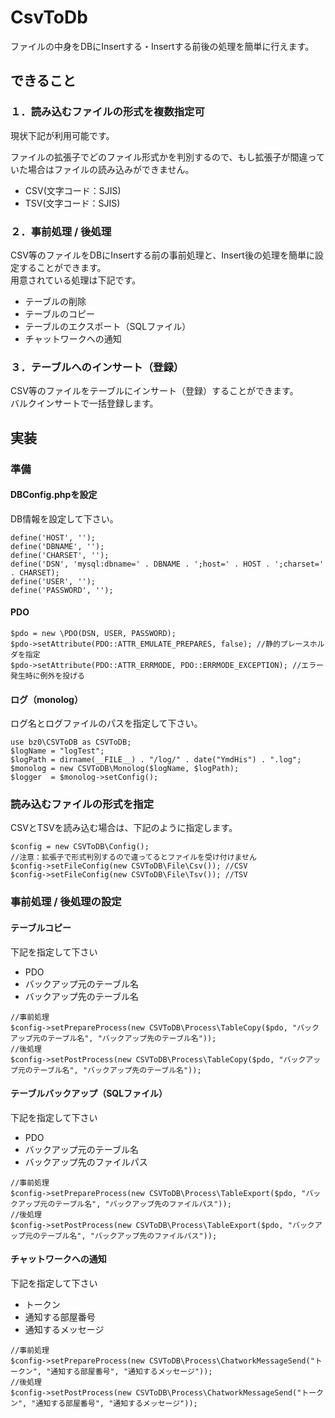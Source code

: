 # CsvToDb

ファイルの中身をDBにInsertする・Insertする前後の処理を簡単に行えます。

## できること

### １．読み込むファイルの形式を複数指定可

現状下記が利用可能です。

ファイルの拡張子でどのファイル形式かを判別するので、もし拡張子が間違っていた場合はファイルの読み込みができません。

- CSV(文字コード：SJIS)
- TSV(文字コード：SJIS)

### ２．事前処理 / 後処理

CSV等のファイルをDBにInsertする前の事前処理と、Insert後の処理を簡単に設定することができます。  
用意されている処理は下記です。

- テーブルの削除
- テーブルのコピー
- テーブルのエクスポート（SQLファイル）
- チャットワークへの通知

### ３．テーブルへのインサート（登録）

CSV等のファイルをテーブルにインサート（登録）することができます。  
バルクインサートで一括登録します。



## 実装

### 準備

#### DBConfig.phpを設定

DB情報を設定して下さい。

```
define('HOST', '');
define('DBNAME', '');
define('CHARSET', '');
define('DSN', 'mysql:dbname=' . DBNAME . ';host=' . HOST . ';charset=' . CHARSET);
define('USER', '');
define('PASSWORD', '');
```

#### PDO

```
$pdo = new \PDO(DSN, USER, PASSWORD);
$pdo->setAttribute(PDO::ATTR_EMULATE_PREPARES, false); //静的プレースホルダを指定
$pdo->setAttribute(PDO::ATTR_ERRMODE, PDO::ERRMODE_EXCEPTION); //エラー発生時に例外を投げる
```

#### ログ（monolog）

ログ名とログファイルのパスを指定して下さい。

```
use bz0\CSVToDB as CSVToDB;
$logName = "logTest";
$logPath = dirname(__FILE__) . "/log/" . date("YmdHis") . ".log";
$monolog = new CSVToDB\Monolog($logName, $logPath);
$logger  = $monolog->setConfig();
```

### 読み込むファイルの形式を指定

CSVとTSVを読み込む場合は、下記のように指定します。

```
$config = new CSVToDB\Config();
//注意：拡張子で形式判別するので違ってるとファイルを受け付けません
$config->setFileConfig(new CSVToDB\File\Csv()); //CSV
$config->setFileConfig(new CSVToDB\File\Tsv()); //TSV
```

### 事前処理 / 後処理の設定

#### テーブルコピー

下記を指定して下さい

- PDO
- バックアップ元のテーブル名
- バックアップ先のテーブル名

```
//事前処理
$config->setPrepareProcess(new CSVToDB\Process\TableCopy($pdo, "バックアップ元のテーブル名", "バックアップ先のテーブル名"));
//後処理
$config->setPostProcess(new CSVToDB\Process\TableCopy($pdo, "バックアップ元のテーブル名", "バックアップ先のテーブル名"));
```

#### テーブルバックアップ（SQLファイル）

下記を指定して下さい

- PDO
- バックアップ元のテーブル名
- バックアップ先のファイルパス

```
//事前処理
$config->setPrepareProcess(new CSVToDB\Process\TableExport($pdo, "バックアップ元のテーブル名", "バックアップ先のファイルパス"));
//後処理
$config->setPostProcess(new CSVToDB\Process\TableExport($pdo, "バックアップ元のテーブル名", "バックアップ先のファイルパス"));
```

#### チャットワークへの通知

下記を指定して下さい

- トークン
- 通知する部屋番号
- 通知するメッセージ

```
//事前処理
$config->setPrepareProcess(new CSVToDB\Process\ChatworkMessageSend("トークン", "通知する部屋番号", "通知するメッセージ"));
//後処理
$config->setPostProcess(new CSVToDB\Process\ChatworkMessageSend("トークン", "通知する部屋番号", "通知するメッセージ"));
```
